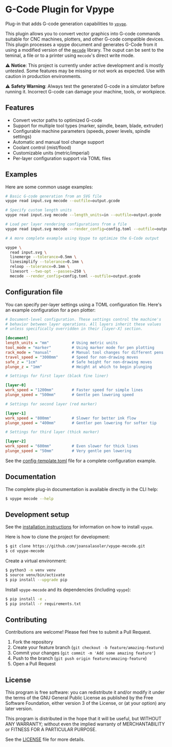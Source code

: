 # G-Code Plugin for Vpype

Plug-in that adds G-code generation capabilities to [`vpype`](https://github.com/abey79/vpype).

This plugin allows you to convert vector graphics into G-code commands
suitable for CNC machines, plotters, and other G-code compatible devices.
This plugin processes a vpype document and generates G-Code from it
using a modified version of the [`mecode`](https://github.com/jminardi/mecode)
library. The ouput can be sent to the teminal, a file or to a printer
using `mecode`'s direct write mode.

⚠️ **Notice**: This project is currently under active development and is
mostly untested. Some features may be missing or not work as expected.
Use with caution in production environments.

⚠️ **Safety Warning**: Always test the generated G-code in a simulator
before running it. Incorrect G-code can damage your machine, tools, or
workpiece.

## Features

- Convert vector paths to optimized G-code
- Support for multiple tool types (marker, spindle, beam, blade, extruder)
- Configurable machine parameters (speeds, power levels, spindle settings)
- Automatic and manual tool change support
- Coolant control (mist/flood)
- Customizable units (metric/imperial)
- Per-layer configuration support via TOML files

## Examples

Here are some common usage examples:

```bash
# Basic G-code generation from an SVG file
vpype read input.svg mecode --outfile=output.gcode

# Specify custom length units
vpype read input.svg mecode --length_units=in --outfile=output.gcode

# Load per layer rendering configurations from a file
vpype read input.svg mecode --render_config=config.toml --outfile=output.gcode

# A more complete example using Vpype to optimize the G-Code output

vpype \
  read input.svg \
  linemerge --tolerance=0.5mm \
  linesimplify --tolerance=0.1mm \
  reloop --tolerance=0.1mm \
  linesort --two-opt --passes=250 \
  mecode --render_config=config.toml --outfile=output.gcode
```

## Configuration file

You can specify per-layer settings using a TOML configuration file.
Here's an example configuration for a pen plotter:

```ini
# Document-level configuration. These settings control the machine's
# behavior between layer operations. All layers inherit these values
# unless specifically overridden in their [layer-X] section.

[document]
length_units = "mm"          # Using metric units
tool_mode = "marker"         # Using marker mode for pen plotting
rack_mode = "manual"         # Manual tool changes for different pens
travel_speed = "3000mm"      # Speed for non-drawing moves
safe_z = "1cm"               # Safe height for non-drawing moves
plunge_z = "1mm"             # Height at which to begin plunging

# Settings for first layer (black fine liner)

[layer-0]
work_speed = "1200mm"        # Faster speed for simple lines
plunge_speed = "500mm"       # Gentle pen lowering speed

# Settings for second layer (red marker)

[layer-1]
work_speed = "800mm"         # Slower for better ink flow
plunge_speed = "400mm"       # Gentler pen lowering for softer tip

# Settings for third layer (thick marker)

[layer-2]
work_speed = "600mm"         # Even slower for thick lines
plunge_speed = "50mm"        # Very gentle pen lowering
```

See the [config-template.toml](config-template.toml) file for a
complete configuration example.

## Documentation

The complete plug-in documentation is available directly in the CLI help:

```bash
$ vpype mecode --help
```

## Development setup

See the [installation instructions](https://vpype.readthedocs.io/en/latest/install.html)
for information on how to install `vpype`.

Here is how to clone the project for development:

```bash
$ git clone https://github.com/joansalasoler/vpype-mecode.git
$ cd vpype-mecode
```

Create a virtual environment:

```bash
$ python3 -m venv venv
$ source venv/bin/activate
$ pip install --upgrade pip
```

Install `vpype-mecode` and its dependencies (including `vpype`):

```bash
$ pip install -e .
$ pip install -r requirements.txt
```

## Contributing

Contributions are welcome! Please feel free to submit a Pull Request.

1. Fork the repository
2. Create your feature branch (```git checkout -b feature/amazing-feature```)
3. Commit your changes (```git commit -m 'Add some amazing feature'```)
4. Push to the branch (```git push origin feature/amazing-feature```)
5. Open a Pull Request

## License

This program is free software: you can redistribute it and/or modify
it under the terms of the GNU General Public License as published by
the Free Software Foundation, either version 3 of the License, or
(at your option) any later version.

This program is distributed in the hope that it will be useful,
but WITHOUT ANY WARRANTY; without even the implied warranty of
MERCHANTABILITY or FITNESS FOR A PARTICULAR PURPOSE.

See the [LICENSE](LICENSE) file for more details.
